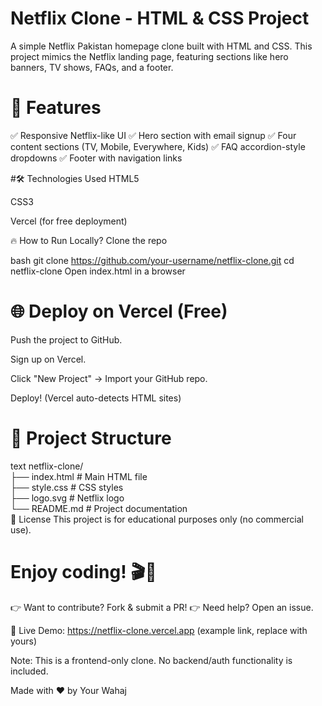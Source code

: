 # Netflix Clone - HTML & CSS Project
A simple Netflix Pakistan homepage clone built with HTML and CSS. This project mimics the Netflix landing page, featuring sections like hero banners, TV shows, FAQs, and a footer.

 # 🚀 Features
✅ Responsive Netflix-like UI
✅ Hero section with email signup
✅ Four content sections (TV, Mobile, Everywhere, Kids)
✅ FAQ accordion-style dropdowns
✅ Footer with navigation links

#🛠️ Technologies Used
HTML5

CSS3

Vercel (for free deployment)

🔥 How to Run Locally?
Clone the repo

bash
git clone https://github.com/your-username/netflix-clone.git
cd netflix-clone
Open index.html in a browser

# 🌐 Deploy on Vercel (Free)
Push the project to GitHub.

Sign up on Vercel.

Click "New Project" → Import your GitHub repo.

Deploy! (Vercel auto-detects HTML sites)

# 📂 Project Structure
text
netflix-clone/  
├── index.html          # Main HTML file  
├── style.css           # CSS styles  
├── logo.svg            # Netflix logo  
└── README.md           # Project documentation  
📜 License
This project is for educational purposes only (no commercial use).

# Enjoy coding! 🎬🍿

👉 Want to contribute? Fork & submit a PR!
👉 Need help? Open an issue.

🚀 Live Demo: https://netflix-clone.vercel.app (example link, replace with yours)

Note: This is a frontend-only clone. No backend/auth functionality is included.

Made with ❤️ by Your Wahaj

